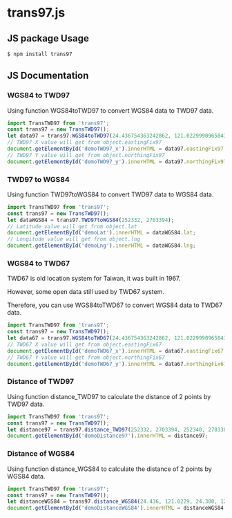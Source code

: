 # trans97.js

## JS package Usage

```bash
$ npm install trans97
```

## JS Documentation

### WGS84 to TWD97
Using function WGS84toTWD97 to convert WGS84 data to TWD97 data.

```js
import TransTWD97 from 'trans97'; 
const trans97 = new TransTWD97(); 
let data97 = trans97.WGS84toTWD97(24.436754363242862, 121.02299909658434); 
// TWD97 X value will get from object.eastingFix97 
document.getElementById('demoTWD97_x').innerHTML = data97.eastingFix97; 
// TWD97 Y value will get from object.northingFix97 
document.getElementById('demoTWD97_y').innerHTML = data97.northingFix97; 
```

### TWD97 to WGS84

Using function TWD97toWGS84 to convert TWD97 data to WGS84 data.


```js
import TransTWD97 from 'trans97'; 
const trans97 = new TransTWD97(); 
let dataWGS84 = trans97.TWD97toWGS84(252332, 2703394); 
// Latitude value will get from object.lat 
document.getElementById('demoLat').innerHTML = dataWGS84.lat; 
// Longitude value will get from object.lng 
document.getElementById('demoLng').innerHTML = dataWGS84.lng; 
```

### WGS84 to TWD67

TWD67 is old location system for Taiwan, it was built in 1967.

However, some open data still used by TWD67 system. 

Therefore, you can use WGS84toTWD67 to convert WGS84 data to TWD67 data.

```js
import TransTWD97 from 'trans97'; 
const trans97 = new TransTWD97(); 
let data67 = trans97.WGS84toTWD67(24.436754363242862, 121.02299909658434); 
// TWD67 X value will get from object.eastingFix67 
document.getElementById('demoTWD67_x').innerHTML = data67.eastingFix67; 
// TWD67 Y value will get from object.northingFix67 
document.getElementById('demoTWD67_y').innerHTML = data67.northingFix67; 
```

### Distance of TWD97

Using function distance_TWD97 to calculate the distance of 2 points by TWD97 data.

```js
import TransTWD97 from 'trans97'; 
const trans97 = new TransTWD97(); 
let distance97 = trans97.distance_TWD97(252332, 2703394, 252340, 2703300); 
document.getElementById('demoDistance97').innerHTML = distance97; 
```

### Distance of WGS84

Using function distance_WGS84 to calculate the distance of 2 points by WGS84 data.

```js
import TransTWD97 from 'trans97'; 
const trans97 = new TransTWD97(); 
let distanceWGS84 = trans97.distance_WGS84(24.436, 121.0229, 24.300, 121); 
document.getElementById('demoDistanceWGS84').innerHTML = distanceWGS84; 
```